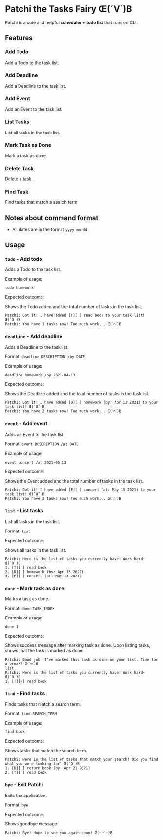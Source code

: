 # Patchi the Tasks Fairy Œ(ˊVˋ)B

Patchi is a cute and helpful **scheduler + todo list** that runs on CLI.

## Features

### Add Todo

Add a Todo to the task list.

### Add Deadline

Add a Deadline to the task list.

### Add Event

Add an Event to the task list.

### List Tasks

List all tasks in the task list.

### Mark Task as Done

Mark a task as done.

### Delete Task

Delete a task.

### Find Task

Find tasks that match a search term.

## Notes about command format

- All dates are in the format `yyyy-mm-dd`

## Usage

### `todo` - Add todo

Adds a Todo to the task list.

Example of usage:

`todo homework`

Expected outcome:

Shows the Todo added and the total number of tasks in the task list.

```
Patchi: Got it! I have added [T][ ] read book to your task list! Œ(ˆOˆ)B
Patchi: You have 1 tasks now! Too much work... Œ(ˊnˋ)B
```

### `deadline` - Add deadline

Adds a Deadline to the task list.

Format: `deadline DESCRIPTION /by DATE`

Example of usage:

`deadline homework /by 2021-04-13`

Expected outcome:

Shows the Deadline added and the total number of tasks in the task list.

```
Patchi: Got it! I have added [D][ ] homework (by: Apr 13 2021) to your task list! Œ(ˆOˆ)B
Patchi: You have 2 tasks now! Too much work... Œ(ˊnˋ)B
```
### `event` - Add event

Adds an Event to the task list.

Format: `event DESCRIPTION /at DATE`

Example of usage:

`event concert /at 2021-05-13`

Expected outcome:

Shows the Event added and the total number of tasks in the task list.

```
Patchi: Got it! I have added [E][ ] concert (at: May 13 2021) to your task list! Œ(ˆOˆ)B
Patchi: You have 3 tasks now! Too much work... Œ(ˊnˋ)B
```

### `list` - List tasks

List all tasks in the task list.

Format: `list`

Expected outcome:

Shows all tasks in the task list.

```
Patchi: Here is the list of tasks you currently have! Work hard~ Œ(˙O˙)B
1. [T][ ] read book
2. [D][ ] homework (by: Apr 13 2021)
3. [E][ ] concert (at: May 13 2021)
```
### `done` - Mark task as done

Marks a task as done.

Format: `done TASK_INDEX`

Example of usage:

`done 1`

Expected outcome:

Shows success message after marking task as done.
Upon listing tasks, shows that the task is marked as done.

```
Patchi: Good job! I've marked this task as done on your list. Time for a break? Œ(ˊwˋ)B
list
Patchi: Here is the list of tasks you currently have! Work hard~ Œ(˙O˙)B
1. [T][¤] read book
```
### `find` - Find tasks

Finds tasks that match a search term.

Format: `find SEARCH_TERM`

Example of usage:

`find book`

Expected outcome:

Shows tasks that match the search term.

```
Patchi: Here is the list of tasks that match your search! Did you find what you were looking for? Œ(˙O˙)B
1. [D][ ] return book (by: Apr 21 2021)
2. [T][ ] read book
```

### `bye` - Exit Patchi

Exits the application.

Format: `bye`

Expected outcome:

Shows goodbye message.

```
Patchi: Bye! Hope to see you again soon! Œ(~ˊᵕˋ~)B
```
